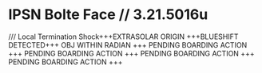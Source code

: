 # IPSN Bolte Face // 3.21.5016u
/// Local Termination Shock+++EXTRASOLAR ORIGIN
+++BLUESHIFT DETECTED+++ OBJ WITHIN RADIAN
+++ PENDING BOARDING ACTION +++ PENDING BOARDING ACTION +++ PENDING BOARDING ACTION +++ PENDING BOARDING ACTION +++ 
